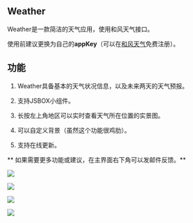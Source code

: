 ## Weather

Weather是一款简洁的天气应用，使用和风天气接口。

使用前建议更换为自己的**appKey**（可以在[和风天气](https://console.heweather.com/register)免费注册）。

## 功能

1. Weather具备基本的天气状况信息，以及未来两天的天气预报。

2. 支持JSBOX小组件。

3. 长按左上角地区可以实时查看天气所在位置的实景图。

4. 可以自定义背景（虽然这个功能很鸡肋）。

5. 支持在线更新。

** 如果需要更多功能或建议，在主界面右下角可以发邮件反馈。**

![](http://p9fwt88yw.bkt.clouddn.com/webwxgetmsgimg.jpeg)

![](http://p9fwt88yw.bkt.clouddn.com/webwxgetmsgimg%20%281%29.jpeg)

![](http://p9fwt88yw.bkt.clouddn.com/webwxgetmsgimg%20%282%29.jpeg)

![](http://p9fwt88yw.bkt.clouddn.com/webwxgetmsgimg%20%283%29.jpeg)
